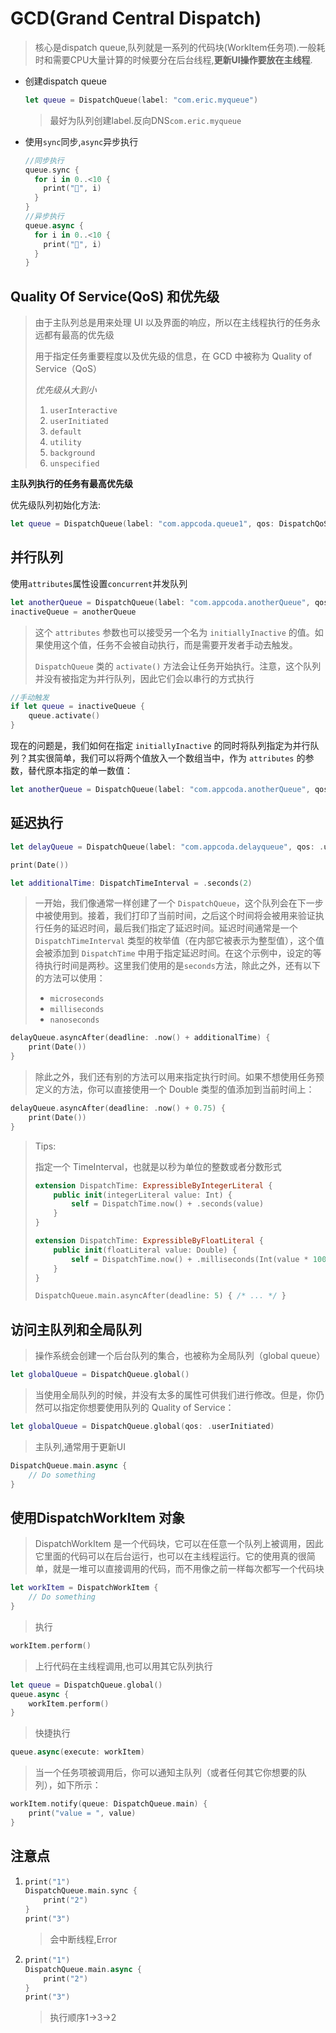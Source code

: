 # GCD(Grand Central Dispatch)

> 核心是dispatch queue,队列就是一系列的代码块(WorkItem任务项).一般耗时和需要CPU大量计算的时候要分在后台线程,**更新UI操作要放在主线程**.

- 创建dispatch queue

  ```swift
  let queue = DispatchQueue(label: "com.eric.myqueue")
  ```

  > 最好为队列创建label.反向DNS`com.eric.myqueue`

- 使用`sync`同步,`async`异步执行

  ```swift
  //同步执行
  queue.sync {
    for i in 0..<10 {
      print("🔴", i)
    }
  }
  //异步执行
  queue.async {
    for i in 0..<10 {
      print("🔴", i)
    }
  }
  ```

## Quality Of Service(QoS) 和优先级

> 由于主队列总是用来处理 UI 以及界面的响应，所以在主线程执行的任务永远都有最高的优先级
>
> 用于指定任务重要程度以及优先级的信息，在 GCD 中被称为 Quality of Service（QoS）
>
> *优先级从大到小*
>
> 1. `userInteractive`
> 2. `userInitiated`
> 3. `default`
> 4. `utility`
> 5. `background`
> 6. `unspecified`

**主队列执行的任务有最高优先级**

优先级队列初始化方法:

```swift
let queue = DispatchQueue(label: "com.appcoda.queue1", qos: DispatchQoS.userInitiated)
```

## 并行队列

使用`attributes`属性设置`concurrent`并发队列

```swift
let anotherQueue = DispatchQueue(label: "com.appcoda.anotherQueue", qos: .utility, attributes: .concurrent)
inactiveQueue = anotherQueue
```

> 这个 `attributes` 参数也可以接受另一个名为 `initiallyInactive` 的值。如果使用这个值，任务不会被自动执行，而是需要开发者手动去触发。
>
> `DispatchQueue` 类的 `activate()` 方法会让任务开始执行。注意，这个队列并没有被指定为并行队列，因此它们会以串行的方式执行

```swift
//手动触发
if let queue = inactiveQueue {
    queue.activate()
}
```

现在的问题是，我们如何在指定 `initiallyInactive` 的同时将队列指定为并行队列？其实很简单，我们可以将两个值放入一个数组当中，作为 `attributes` 的参数，替代原本指定的单一数值：

```swift
let anotherQueue = DispatchQueue(label: "com.appcoda.anotherQueue", qos: .userInitiated, attributes: [.concurrent, .initiallyInactive])
```

## 延迟执行

```swift
let delayQueue = DispatchQueue(label: "com.appcoda.delayqueue", qos: .userInitiated)

print(Date())

let additionalTime: DispatchTimeInterval = .seconds(2)
```

> 一开始，我们像通常一样创建了一个 `DispatchQueue`，这个队列会在下一步中被使用到。接着，我们打印了当前时间，之后这个时间将会被用来验证执行任务的延迟时间，最后我们指定了延迟时间。延迟时间通常是一个 `DispatchTimeInterval` 类型的枚举值（在内部它被表示为整型值），这个值会被添加到 `DispatchTime` 中用于指定延迟时间。在这个示例中，设定的等待执行时间是两秒。这里我们使用的是` seconds `方法，除此之外，还有以下的方法可以使用：
>
> - `microseconds`
> - `milliseconds`
> - `nanoseconds`

```swift
delayQueue.asyncAfter(deadline: .now() + additionalTime) {
    print(Date())
}
```

> 除此之外，我们还有别的方法可以用来指定执行时间。如果不想使用任务预定义的方法，你可以直接使用一个 Double 类型的值添加到当前时间上：

```swift
delayQueue.asyncAfter(deadline: .now() + 0.75) {
    print(Date())
}
```

> Tips:
>
> 指定一个 TimeInterval，也就是以秒为单位的整数或者分数形式
>
> ```swift
> extension DispatchTime: ExpressibleByIntegerLiteral {
>     public init(integerLiteral value: Int) {
>         self = DispatchTime.now() + .seconds(value)
>     }
> }
>
> extension DispatchTime: ExpressibleByFloatLiteral {
>     public init(floatLiteral value: Double) {
>         self = DispatchTime.now() + .milliseconds(Int(value * 1000))
>     }
> }
> ```
>
> ```swift
> DispatchQueue.main.asyncAfter(deadline: 5) { /* ... */ }
> ```
>
> 

## 访问主队列和全局队列

> 操作系统会创建一个后台队列的集合，也被称为全局队列（global queue）

```swift
let globalQueue = DispatchQueue.global()
```

> 当使用全局队列的时候，并没有太多的属性可供我们进行修改。但是，你仍然可以指定你想要使用队列的 Quality of Service：

```swift
let globalQueue = DispatchQueue.global(qos: .userInitiated)
```

> 主队列,通常用于更新UI

```swift
DispatchQueue.main.async {
    // Do something
}
```

## 使用DispatchWorkItem 对象

> DispatchWorkItem 是一个代码块，它可以在任意一个队列上被调用，因此它里面的代码可以在后台运行，也可以在主线程运行。它的使用真的很简单，就是一堆可以直接调用的代码，而不用像之前一样每次都写一个代码块

```swift
let workItem = DispatchWorkItem {
    // Do something
}
```

> 执行

```swift
workItem.perform()
```

> 上行代码在主线程调用,也可以用其它队列执行

```swift
let queue = DispatchQueue.global()
queue.async {
    workItem.perform()
}
```

> 快捷执行

```swift
queue.async(execute: workItem)
```

> 当一个任务项被调用后，你可以通知主队列（或者任何其它你想要的队列），如下所示：

```swift
workItem.notify(queue: DispatchQueue.main) {
    print("value = ", value)
}
```

## 注意点

1. ```swift
   print("1")
   DispatchQueue.main.sync {
       print("2")
   }
   print("3")
   ```

   > 会中断线程,Error

2. ```swift
   print("1")
   DispatchQueue.main.async {
       print("2")
   }
   print("3")
   ```

   > 执行顺序1->3->2